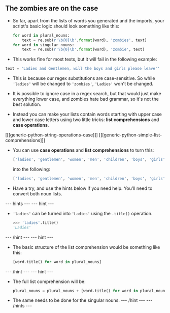 ## The zombies are on the case

- So far, apart from the lists of words you generated and the imports, your script's basic logic should look something like this:

	```python
	for word in plural_nouns:
		text = re.sub(r'\b{0}\b'.format(word), 'zombies', text)
	for word in singular_nouns:
		text = re.sub(r'\b{0}\b'.format(word), 'zombie', text)
	```

- This works fine for most texts, but it will fail in the following example:

```python
text = 'Ladies and Gentlemen, will the boys and girls please leave''
```

- This is because our regex substitutions are case-sensitive. So while `'ladies'` will be changed to `'zombies'`, `'Ladies'` won't be changed.

- It is possible to ignore case in a regex search, but that would just make everything lower case, and zombies hate bad grammar, so it's not the best solution.

- Instead you can make your lists contain words starting with upper case and lower case letters using two little tricks: **list comprehensions** and **case operations**.

[[[generic-python-string-operations-case]]]
[[[generic-python-simple-list-comprehensions]]]

- You can use **case operations** and **list comprehensions** to turn this:
  ```python
  ['ladies', 'gentlemen', 'women', 'men', 'children', 'boys', 'girls']
  ```
  into the following:
  
  ```python
  ['ladies', 'gentlemen', 'women', 'men', 'children', 'boys', 'girls', 'Ladies', 'Gentlemen', 'Women', 'Men', 'Children', 'Boys', 'Girls']
  ```
  
- Have a try, and use the hints below if you need help. You'll need to convert both noun lists.

--- hints --- --- hint ---
- `'ladies'` can be turned into `'Ladies'` using the `.title()` operation.
	```python
	>>> 'ladies'.title()
	'Ladies'
	```
--- /hint --- --- hint ---
- The basic structure of the list comprehension would be something like this:

	```python
	[word.title() for word in plural_nouns]
	```
--- /hint --- --- hint ---
- The full list comprehension will be:
  ```python
  plural_nouns = plural_nouns + [word.title() for word in plural_nouns]
  ```
- The same needs to be done for the singular nouns.
--- /hint --- --- /hints ---
